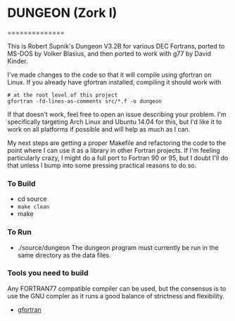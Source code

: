 # DUNGEON (Zork I)
==============

This is Robert Supnik's Dungeon V3.2B for various DEC Fortrans, ported to MS-DOS
by Volker Blasius, and then ported to work with g77 by David Kinder.

I've made changes to the code so that it will compile using gfortran on Linux. If
you already have gfortran installed, compiling it should work with
```
# at the root level of this project
gfortran -fd-lines-as-comments src/*.f -o dungeon
```

If that doesn't work, feel free to open an issue describing your problem. I'm
specifically targeting Arch Linux and Ubuntu 14.04 for this, but I'd like it
to work on all platforms if possible and will help as much as I can.

My next steps are getting a proper Makefile and refactoring the code to the
point where I can use it as a library in other Fortran projects. If I'm feeling
particularly crazy, I might do a full port to Fortran 90 or 95, but I doubt I'll
do that unless I bump into some pressing practical reasons to do so.

### To Build
* cd source
* `make clean`
* make

### To Run
* ./source/dungeon
The dungeon program must currently be run in the same directory as the data files.

### Tools you need to build
Any FORTRAN77 compatible compiler can be used, but the consensus is to use the GNU compler as it runs a good balance of strictness and flexibility.
* [gfortran](https://gcc.gnu.org/wiki/GFortranBinaries)

